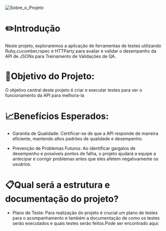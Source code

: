 ![Sobre_o_Projeto](https://github.com/NimsayS/Projeto-de-teste-com-Treinamento-de-Validacoes-de-QA/assets/104380424/b267226d-186b-4a0c-af9d-a912ba684cd6)
# ✏️Introdução

Neste projeto, exploraremos a aplicação de ferramentas de testes utilizando Ruby,cucumber,rspec e HTTParty para avaliar e validar o desempenho da API de JSONs para Treinamento de Validações de QA. 
# 📔Objetivo do Projeto:

O objetivo central deste projeto é criar e executar testes para ver o funcionamento da API para melhora-la

# 📈Benefícios Esperados:

- Garantia de Qualidade: Certificar-se de que a API responde de maneira eficiente,  mantendo altos padrões de qualidade e desempenho.

- Prevenção de Problemas Futuros: Ao identificar gargalos de desempenho e possíveis pontos de falha, o projeto ajudará a equipe a antecipar e corrigir problemas antes que eles afetem negativamente os usuários.

# 📋Qual será a estrutura e documentação do projeto?


- Plano de Teste: Para realização do projeto é crucial um plano de testes para o acompanhamento e também a documentação de como os testes serão executados e quais testes serão feitos.Pode ser encontrado aqui:



